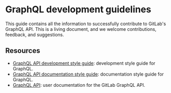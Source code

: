 # GraphQL development guidelines

This guide contains all the information to successfully contribute to GitLab's
GraphQL API. This is a living document, and we welcome contributions,
feedback, and suggestions.

## Resources

- [GraphQL API development style guide](../api_graphql_styleguide.md): development style guide for
  GraphQL.
- [GraphQL API documentation style guide](../documentation/styleguide.md#graphql-api): documentation
  style guide for GraphQL.
- [GraphQL API](../../api/graphql/index.md): user documentation for the GitLab GraphQL API.
